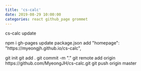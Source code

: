 ```yaml
---
title: 'cs-calc'
date: 2019-08-29 10:00:00
categories: react github_page grommet
---
```


cs-calc update <br>

<p>
npm i gh-pages
update package.json
add 
"homepage": "https://myeongjh.github.io/cs-calc",
</p>
<p>
git init
git add .
git commit -m "."
git remote add origin https://github.com/MyeongJH/cs-calc.git
git push origin master
</p>
